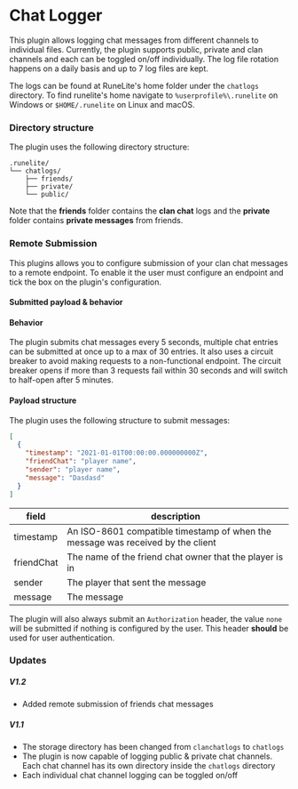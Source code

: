 # Chat Logger
This plugin allows logging chat messages from different channels to individual files. Currently, the plugin supports public, private and clan channels and each can be toggled on/off individually.
The log file rotation happens on a daily basis and up to 7 log files are kept.

The logs can be found at RuneLite's home folder under the `chatlogs` directory. To find runelite's home navigate to `%userprofile%\.runelite` on Windows or `$HOME/.runelite` on Linux and macOS.

### Directory structure
The plugin uses the following directory structure:
```
.runelite/
└── chatlogs/
    ├── friends/
    ├── private/
    └── public/
```

Note that the **friends** folder contains the **clan chat** logs and the **private** folder contains **private messages** from friends.

### Remote Submission

This plugins allows you to configure submission of your clan chat messages to a remote endpoint. To enable it the user must configure an endpoint and tick the box on the plugin's configuration.

#### Submitted payload & behavior

#### Behavior

The plugin submits chat messages every 5 seconds, multiple chat entries can be submitted at once up to a max of 30 entries.
It also uses a circuit breaker to avoid making requests to a non-functional endpoint.
The circuit breaker opens if more than 3 requests fail within 30 seconds and will switch to half-open after 5 minutes.

#### Payload structure

The plugin uses the following structure to submit messages:

```json
[
  {
    "timestamp": "2021-01-01T00:00:00.000000000Z",
    "friendChat": "player name",
    "sender": "player name",
    "message": "Dasdasd"
  }
]
```

| field | description |
| --- | --- |
| timestamp | An ISO-8601 compatible timestamp of when the message was received by the client |
| friendChat | The name of the friend chat owner that the player is in |
| sender | The player that sent the message |
| message | The message |

The plugin will also always submit an `Authorization` header, the value `none` will be submitted if nothing is configured by the user.
This header **should** be used for user authentication.

### Updates

##### V1.2
- Added remote submission of friends chat messages

##### V1.1
- The storage directory has been changed from `clanchatlogs` to `chatlogs`
- The plugin is now capable of logging public & private chat channels. Each chat channel has its own directory inside the `chatlogs` directory 
- Each individual chat channel logging can be toggled on/off
